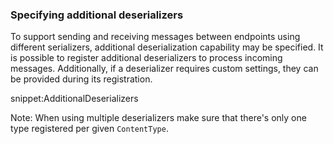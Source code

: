 
### Specifying additional deserializers

To support sending and receiving messages between endpoints using different serializers, additional deserialization capability may be specified. It is possible to register additional deserializers to process incoming messages. Additionally, if a deserializer requires custom settings, they can be provided during its registration.

snippet:AdditionalDeserializers

Note: When using multiple deserializers make sure that there's only one type registered per given `ContentType`.